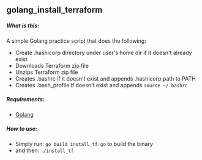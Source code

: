 ## golang_install_terraform

##### What is this:
A simple Golang practice script that does the following:
   - Create .hashicorp directory under user's home dir if it doesn't already exist
   - Downloads Terraform zip file
   - Unzips Terraform zip file
   - Creates .bashrc if it doesn't exist and appends .hashicorp path to PATH
   - Creates .bash_profile if doesn't exist and appends `source ~/.bashrc`

##### Requirements:
   - [Golang](https://golang.org/)

##### How to use:
   - Simply run: `go build install_tf.go` to build the binary
   - and then: `./install_tf`
